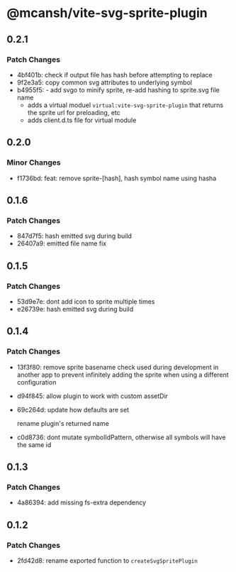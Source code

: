 # @mcansh/vite-svg-sprite-plugin

## 0.2.1

### Patch Changes

- 4bf401b: check if output file has hash before attempting to replace
- 9f2e3a5: copy common svg attributes to underlying symbol
- b4955f5: - add svgo to minify sprite, re-add hashing to sprite.svg file name
  - adds a virtual moduel `virtual:vite-svg-sprite-plugin` that returns the sprite url for preloading, etc
  - adds client.d.ts file for virtual module

## 0.2.0

### Minor Changes

- f1736bd: feat: remove sprite-[hash], hash symbol name using hasha

## 0.1.6

### Patch Changes

- 847d7f5: hash emitted svg during build
- 26407a9: emitted file name fix

## 0.1.5

### Patch Changes

- 53d9e7e: dont add icon to sprite multiple times
- e26739e: hash emitted svg during build

## 0.1.4

### Patch Changes

- 13f3f80: remove sprite basename check used during development in another app to prevent infinitely adding the sprite when using a different configuration
- d94f845: allow plugin to work with custom assetDir
- 69c264d: update how defaults are set

  rename plugin's returned name

- c0d8736: dont mutate symbolIdPattern, otherwise all symbols will have the same id

## 0.1.3

### Patch Changes

- 4a86394: add missing fs-extra dependency

## 0.1.2

### Patch Changes

- 2fd42d8: rename exported function to `createSvgSpritePlugin`
